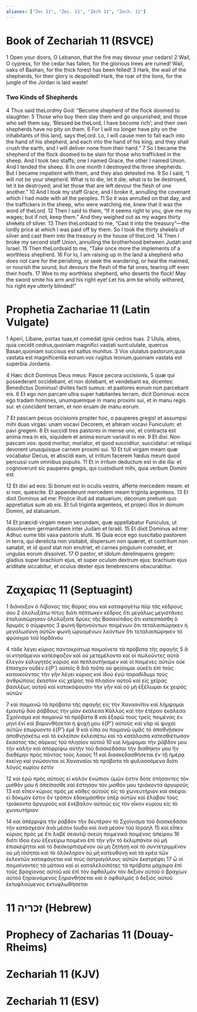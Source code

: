 ```yaml
---
aliases: ["Zec 11", "Zec. 11", "Zech 11", "Zech. 11"]
---
```



# Book of Zechariah 11 (RSVCE)

1 Open your doors, O Lebanon, that the fire may devour your cedars!
2 Wail, O cypress, for the cedar has fallen, for the glorious trees are ruined! Wail, oaks of Bashan, for the thick forest has been felled!
3 Hark, the wail of the shepherds, for their glory is despoiled! Hark, the roar of the lions, for the jungle of the Jordan is laid waste!
### Two Kinds of Shepherds
4 Thus said theLordmy God: “Become shepherd of the flock doomed to slaughter.
5 Those who buy them slay them and go unpunished; and those who sell them say, ‘Blessed be theLord, I have become rich’; and their own shepherds have no pity on them.
6 For I will no longer have pity on the inhabitants of this land, says theLord. Lo, I will cause men to fall each into the hand of his shepherd, and each into the hand of his king; and they shall crush the earth, and I will deliver none from their hand.”
7 So I became the shepherd of the flock doomed to be slain for those who trafficked in the sheep. And I took two staffs; one I named Grace, the other I named Union. And I tended the sheep.
8 In one month I destroyed the three shepherds. But I became impatient with them, and they also detested me.
9 So I said, “I will not be your shepherd. What is to die, let it die; what is to be destroyed, let it be destroyed; and let those that are left devour the flesh of one another.”
10 And I took my staff Grace, and I broke it, annulling the covenant which I had made with all the peoples.
11 So it was annulled on that day, and the traffickers in the sheep, who were watching me, knew that it was the word of theLord.
12 Then I said to them, “If it seems right to you, give me my wages; but if not, keep them.” And they weighed out as my wages thirty shekels of silver.
13 Then theLordsaid to me, “Cast it into the treasury”—the lordly price at which I was paid off by them. So I took the thirty shekels of silver and cast them into the treasury in the house of theLord.
14 Then I broke my second staff Union, annulling the brotherhood between Judah and Israel.
15 Then theLordsaid to me, “Take once more the implements of a worthless shepherd.
16 For lo, I am raising up in the land a shepherd who does not care for the perishing, or seek the wandering, or heal the maimed, or nourish the sound, but devours the flesh of the fat ones, tearing off even their hoofs.
17 Woe to my worthless shepherd, who deserts the flock! May the sword smite his arm and his right eye! Let his arm be wholly withered, his right eye utterly blinded!”


# Prophetia Zachariae 11 (Latin Vulgate)

1 Aperi, Libane, portas tuas,et comedat ignis cedros tuas.
2 Ulula, abies, quia cecidit cedrus,quoniam magnifici vastati sunt:ululate, quercus Basan,quoniam succisus est saltus munitus.
3 Vox ululatus pastorum,quia vastata est magnificentia eorum:vox rugitus leonum,quoniam vastata est superbia Jordanis.

4 Hæc dicit Dominus Deus meus: Pasce pecora occisionis,
5 quæ qui possederant occidebant, et non dolebant, et vendebant ea, dicentes: Benedictus Dominus! divites facti sumus: et pastores eorum non parcebant eis.
6 Et ego non parcam ultra super habitantes terram, dicit Dominus: ecce ego tradam homines, unumquemque in manu proximi sui, et in manu regis sui: et concident terram, et non eruam de manu eorum.

7 Et pascam pecus occisionis propter hoc, o pauperes gregis! et assumpsi mihi duas virgas: unam vocavi Decorem, et alteram vocavi Funiculum: et pavi gregem.
8 Et succidi tres pastores in mense uno, et contracta est anima mea in eis, siquidem et anima eorum variavit in me.
9 Et dixi: Non pascam vos: quod moritur, moriatur, et quod succiditur, succidatur: et reliqui devorent unusquisque carnem proximi sui.
10 Et tuli virgam meam quæ vocabatur Decus, et abscidi eam, ut irritum facerem fœdus meum quod percussi cum omnibus populis.
11 Et in irritum deductum est in die illa: et cognoverunt sic pauperes gregis, qui custodiunt mihi, quia verbum Domini est.

12 Et dixi ad eos: Si bonum est in oculis vestris, afferte mercedem meam: et si non, quiescite. Et appenderunt mercedem meam triginta argenteos.
13 Et dixit Dominus ad me: Projice illud ad statuarium, decorum pretium quo appretiatus sum ab eis. Et tuli triginta argenteos, et projeci illos in domum Domini, ad statuarium.

14 Et præcidi virgam meam secundam, quæ appellabatur Funiculus, ut dissolverem germanitatem inter Judam et Israël.
15 Et dixit Dominus ad me: Adhuc sume tibi vasa pastoris stulti.
16 Quia ecce ego suscitabo pastorem in terra, qui derelicta non visitabit, dispersum non quæret, et contritum non sanabit, et id quod stat non enutriet, et carnes pinguium comedet, et ungulas eorum dissolvet.
17 O pastor, et idolum derelinquens gregem: gladius super brachium ejus, et super oculum dextrum ejus: brachium ejus ariditate siccabitur, et oculus dexter ejus tenebrescens obscurabitur.


# Ζαχαρίας 11 (Septuagint)

1 διάνοιξον ὁ Λίβανος τὰς θύρας σου καὶ καταφαγέτω πῦρ τὰς κέδρους σου
2 ὀλολυξάτω πίτυς διότι πέπτωκεν κέδρος ὅτι μεγάλως μεγιστᾶνες ἐταλαιπώρησαν ὀλολύξατε δρύες τῆς Βασανίτιδος ὅτι κατεσπάσθη ὁ δρυμὸς ὁ σύμφυτος
3 φωνὴ θρηνούντων ποιμένων ὅτι τεταλαιπώρηκεν ἡ μεγαλωσύνη αὐτῶν φωνὴ ὠρυομένων λεόντων ὅτι τεταλαιπώρηκεν τὸ φρύαγμα τοῦ Ιορδάνου

4 τάδε λέγει κύριος παντοκράτωρ ποιμαίνετε τὰ πρόβατα τῆς σφαγῆς
5 ἃ οἱ κτησάμενοι κατέσφαζον καὶ οὐ μετεμέλοντο καὶ οἱ πωλοῦντες αὐτὰ ἔλεγον εὐλογητὸς κύριος καὶ πεπλουτήκαμεν καὶ οἱ ποιμένες αὐτῶν οὐκ ἔπασχον οὐδὲν ἐ{P'} αὐτοῖς
6 διὰ τοῦτο οὐ φείσομαι οὐκέτι ἐπὶ τοὺς κατοικοῦντας τὴν γῆν λέγει κύριος καὶ ἰδοὺ ἐγὼ παραδίδωμι τοὺς ἀνθρώπους ἕκαστον εἰς χεῖρας τοῦ πλησίον αὐτοῦ καὶ εἰς χεῖρας βασιλέως αὐτοῦ καὶ κατακόψουσιν τὴν γῆν καὶ οὐ μὴ ἐξέλωμαι ἐκ χειρὸς αὐτῶν

7 καὶ ποιμανῶ τὰ πρόβατα τῆς σφαγῆς εἰς τὴν Χαναανῖτιν καὶ λήμψομαι ἐμαυτῷ δύο ῥάβδους τὴν μίαν ἐκάλεσα Κάλλος καὶ τὴν ἑτέραν ἐκάλεσα Σχοίνισμα καὶ ποιμανῶ τὰ πρόβατα
8 καὶ ἐξαρῶ τοὺς τρεῖς ποιμένας ἐν μηνὶ ἑνί καὶ βαρυνθήσεται ἡ ψυχή μου ἐ{P'} αὐτούς καὶ γὰρ αἱ ψυχαὶ αὐτῶν ἐπωρύοντο ἐ{P'} ἐμέ
9 καὶ εἶπα οὐ ποιμανῶ ὑμᾶς τὸ ἀποθνῇσκον ἀποθνῃσκέτω καὶ τὸ ἐκλεῖπον ἐκλειπέτω καὶ τὰ κατάλοιπα κατεσθιέτωσαν ἕκαστος τὰς σάρκας τοῦ πλησίον αὐτοῦ
10 καὶ λήμψομαι τὴν ῥάβδον μου τὴν καλὴν καὶ ἀπορρίψω αὐτὴν τοῦ διασκεδάσαι τὴν διαθήκην μου ἣν διεθέμην πρὸς πάντας τοὺς λαούς
11 καὶ διασκεδασθήσεται ἐν τῇ ἡμέρᾳ ἐκείνῃ καὶ γνώσονται οἱ Χαναναῖοι τὰ πρόβατα τὰ φυλασσόμενα διότι λόγος κυρίου ἐστίν

12 καὶ ἐρῶ πρὸς αὐτούς εἰ καλὸν ἐνώπιον ὑμῶν ἐστιν δότε στήσαντες τὸν μισθόν μου ἢ ἀπείπασθε καὶ ἔστησαν τὸν μισθόν μου τριάκοντα ἀργυροῦς
13 καὶ εἶπεν κύριος πρός με κάθες αὐτοὺς εἰς τὸ χωνευτήριον καὶ σκέψαι εἰ δόκιμόν ἐστιν ὃν τρόπον ἐδοκιμάσθην ὑπὲρ αὐτῶν καὶ ἔλαβον τοὺς τριάκοντα ἀργυροῦς καὶ ἐνέβαλον αὐτοὺς εἰς τὸν οἶκον κυρίου εἰς τὸ χωνευτήριον

14 καὶ ἀπέρριψα τὴν ῥάβδον τὴν δευτέραν τὸ Σχοίνισμα τοῦ διασκεδάσαι τὴν κατάσχεσιν ἀνὰ μέσον Ιουδα καὶ ἀνὰ μέσον τοῦ Ισραηλ
15 καὶ εἶπεν κύριος πρός με ἔτι λαβὲ σεαυτῷ σκεύη ποιμενικὰ ποιμένος ἀπείρου
16 διότι ἰδοὺ ἐγὼ ἐξεγείρω ποιμένα ἐπὶ τὴν γῆν τὸ ἐκλιμπάνον οὐ μὴ ἐπισκέψηται καὶ τὸ διεσκορπισμένον οὐ μὴ ζητήσῃ καὶ τὸ συντετριμμένον οὐ μὴ ἰάσηται καὶ τὸ ὁλόκληρον οὐ μὴ κατευθύνῃ καὶ τὰ κρέα τῶν ἐκλεκτῶν καταφάγεται καὶ τοὺς ἀστραγάλους αὐτῶν ἐκστρέψει
17 ὦ οἱ ποιμαίνοντες τὰ μάταια καὶ οἱ καταλελοιπότες τὰ πρόβατα μάχαιρα ἐπὶ τοὺς βραχίονας αὐτοῦ καὶ ἐπὶ τὸν ὀφθαλμὸν τὸν δεξιὸν αὐτοῦ ὁ βραχίων αὐτοῦ ξηραινόμενος ξηρανθήσεται καὶ ὁ ὀφθαλμὸς ὁ δεξιὸς αὐτοῦ ἐκτυφλούμενος ἐκτυφλωθήσεται


# 11 זכריה (Hebrew)


# Prophecy of Zacharias 11 (Douay-Rheims)


# Zechariah 11 (KJV)


# Zechariah 11 (ESV)

